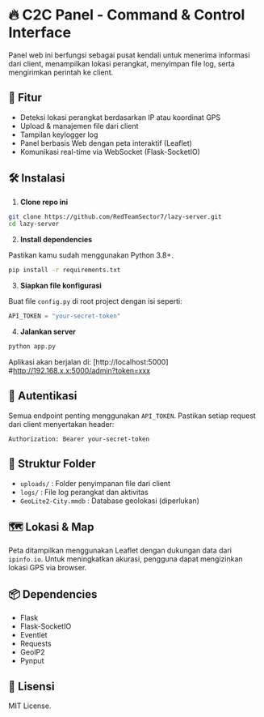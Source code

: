 # 🔥 C2C Panel - Command & Control Interface

Panel web ini berfungsi sebagai pusat kendali untuk menerima informasi dari client, menampilkan lokasi perangkat, menyimpan file log, serta mengirimkan perintah ke client.

## 🚀 Fitur

- Deteksi lokasi perangkat berdasarkan IP atau koordinat GPS
- Upload & manajemen file dari client
- Tampilan keylogger log
- Panel berbasis Web dengan peta interaktif (Leaflet)
- Komunikasi real-time via WebSocket (Flask-SocketIO)

## 🛠️ Instalasi

1. **Clone repo ini**

```bash
git clone https://github.com/RedTeamSector7/lazy-server.git
cd lazy-server
```

2. **Install dependencies**

Pastikan kamu sudah menggunakan Python 3.8+.

```bash
pip install -r requirements.txt
```

3. **Siapkan file konfigurasi**

Buat file `config.py` di root project dengan isi seperti:

```python
API_TOKEN = "your-secret-token"
```

4. **Jalankan server**

```bash
python app.py
```

Aplikasi akan berjalan di: [http://localhost:5000] <br>#http://192.168.x.x:5000/admin?token=xxx

## 🔐 Autentikasi

Semua endpoint penting menggunakan `API_TOKEN`. Pastikan setiap request dari client menyertakan header:

```
Authorization: Bearer your-secret-token
```

## 📂 Struktur Folder

- `uploads/` : Folder penyimpanan file dari client
- `logs/` : File log perangkat dan aktivitas
- `GeoLite2-City.mmdb` : Database geolokasi (diperlukan)

## 🗺️ Lokasi & Map

Peta ditampilkan menggunakan Leaflet dengan dukungan data dari `ipinfo.io`. Untuk meningkatkan akurasi, pengguna dapat mengizinkan lokasi GPS via browser.

## 📦 Dependencies

- Flask
- Flask-SocketIO
- Eventlet
- Requests
- GeoIP2
- Pynput

## 📜 Lisensi

MIT License.
